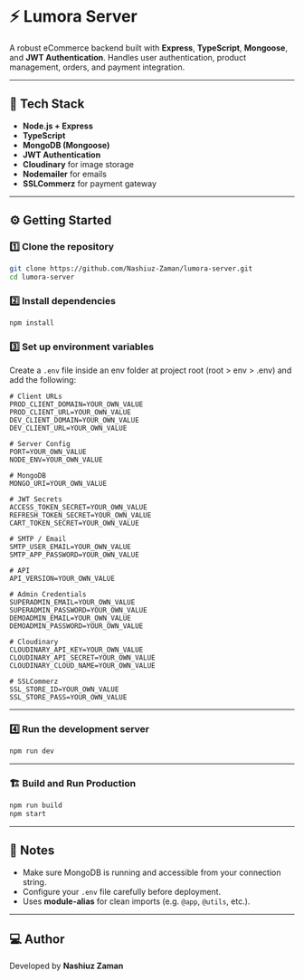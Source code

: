 # ⚡ Lumora Server

A robust eCommerce backend built with **Express**, **TypeScript**, **Mongoose**, and **JWT Authentication**.
Handles user authentication, product management, orders, and payment integration.

---

## 🚀 Tech Stack

- **Node.js + Express**
- **TypeScript**
- **MongoDB (Mongoose)**
- **JWT Authentication**
- **Cloudinary** for image storage
- **Nodemailer** for emails
- **SSLCommerz** for payment gateway

---

## ⚙️ Getting Started

### 1️⃣ Clone the repository

```bash
git clone https://github.com/Nashiuz-Zaman/lumora-server.git
cd lumora-server
```

### 2️⃣ Install dependencies

```bash
npm install
```

### 3️⃣ Set up environment variables

Create a `.env` file inside an env folder at project root (root > env > .env) and add the following:

```env
# Client URLs
PROD_CLIENT_DOMAIN=YOUR_OWN_VALUE
PROD_CLIENT_URL=YOUR_OWN_VALUE
DEV_CLIENT_DOMAIN=YOUR_OWN_VALUE
DEV_CLIENT_URL=YOUR_OWN_VALUE

# Server Config
PORT=YOUR_OWN_VALUE
NODE_ENV=YOUR_OWN_VALUE

# MongoDB
MONGO_URI=YOUR_OWN_VALUE

# JWT Secrets
ACCESS_TOKEN_SECRET=YOUR_OWN_VALUE
REFRESH_TOKEN_SECRET=YOUR_OWN_VALUE
CART_TOKEN_SECRET=YOUR_OWN_VALUE

# SMTP / Email
SMTP_USER_EMAIL=YOUR_OWN_VALUE
SMTP_APP_PASSWORD=YOUR_OWN_VALUE

# API
API_VERSION=YOUR_OWN_VALUE

# Admin Credentials
SUPERADMIN_EMAIL=YOUR_OWN_VALUE
SUPERADMIN_PASSWORD=YOUR_OWN_VALUE
DEMOADMIN_EMAIL=YOUR_OWN_VALUE
DEMOADMIN_PASSWORD=YOUR_OWN_VALUE

# Cloudinary
CLOUDINARY_API_KEY=YOUR_OWN_VALUE
CLOUDINARY_API_SECRET=YOUR_OWN_VALUE
CLOUDINARY_CLOUD_NAME=YOUR_OWN_VALUE

# SSLCommerz
SSL_STORE_ID=YOUR_OWN_VALUE
SSL_STORE_PASS=YOUR_OWN_VALUE
```

---

### 4️⃣ Run the development server

```bash
npm run dev
```

---

### 🏗️ Build and Run Production

```bash
npm run build
npm start
```

---

## 🧩 Notes

- Make sure MongoDB is running and accessible from your connection string.
- Configure your `.env` file carefully before deployment.
- Uses **module-alias** for clean imports (e.g. `@app`, `@utils`, etc.).

---

## 💻 Author

Developed by **Nashiuz Zaman**
